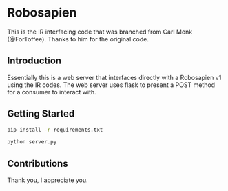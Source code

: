 # Robosapien

This is the IR interfacing code that was branched from Carl Monk (@ForToffee). Thanks to him for the original code.

## Introduction

Essentially this is a web server that interfaces directly with a Robosapien v1 using the IR codes. The web server uses flask to present a POST method for a consumer to interact with.

## Getting Started

```bash
pip install -r requirements.txt
```

```bash
python server.py
```

## Contributions

Thank you, I appreciate you.
